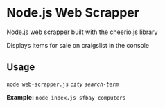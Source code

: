 # Node.js Web Scrapper

Node.js web scrapper built with the cheerio.js library

Displays items for sale on craigslist in the console

## Usage

`node web-scrapper.js` *`city`* *`search-term`*

**Example:** `node index.js sfbay computers`